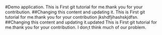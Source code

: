 #Demo application.
This is First git tutorial for me.thank you for your contribution.
##Changing this content and updating it.
This is First git tutorial for me.thank you for your contribution jkshdfjihashskjdfsn.
##Changing this content and updating it.updated
This is First git tutorial for me.thank you for your contribution.
I don;t think much of our problem.